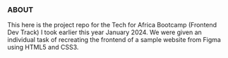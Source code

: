 ### ABOUT
This here is the project repo for the Tech for Africa Bootcamp (Frontend Dev Track) I took earlier this year ‎January ‎2024.
We were given an individual task of recreating the frontend of a sample website from Figma using HTML5 and CSS3.
